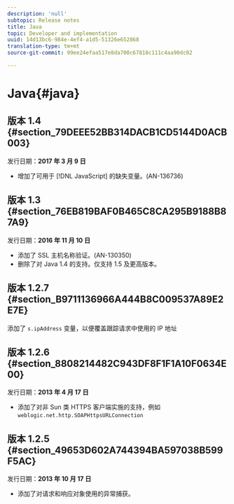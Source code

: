 ```yaml
---
description: 'null'
subtopic: Release notes
title: Java
topic: Developer and implementation
uuid: 14d13bc6-984e-4ef4-a1d5-51326e652868
translation-type: tm+mt
source-git-commit: 99ee24efaa517e8da700c67818c111c4aa90dc02

---
```



# Java{#java}

## 版本 1.4 {#section_79DEEE52BB314DACB1CD5144D0ACB003}

发行日期：**2017 年 3 月 9 日**

* 增加了可用于 [!DNL JavaScript] 的缺失变量。(AN-136736)

## 版本 1.3 {#section_76EB819BAF0B465C8CA295B9188B87A9}

发行日期：**2016 年 11 月 10 日**

* 添加了 SSL 主机名称验证。(AN-130350)
* 删除了对 Java 1.4 的支持。仅支持 1.5 及更高版本。

## 版本 1.2.7 {#section_B9711136966A444B8C009537A89E2E7E}

添加了 `s.ipAddress` 变量，以便覆盖跟踪请求中使用的 IP 地址

## 版本 1.2.6 {#section_8808214482C943DF8F1F1A10F0634E00}

发行日期：**2013 年 4 月 17 日**

* 添加了对非 Sun 类 HTTPS 客户端实施的支持，例如 `weblogic.net.http.SOAPHttpsURLConnection`

## 版本 1.2.5 {#section_49653D602A744394BA597038B599F5AC}

发行日期：**2013 年 10 月 17 日**

* 添加了对请求和响应对象使用的异常捕获。

